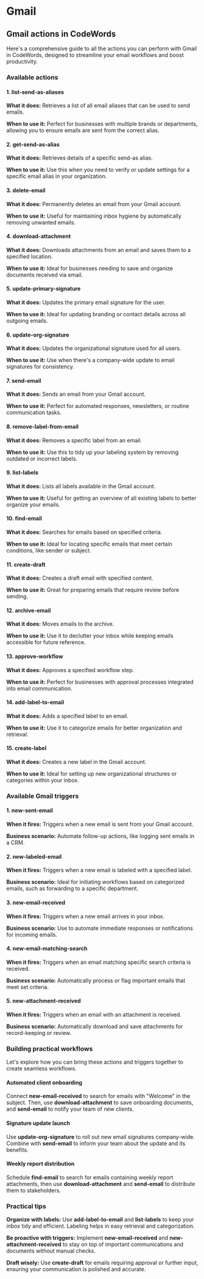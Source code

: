# Gmail

## Gmail actions in CodeWords

Here's a comprehensive guide to all the actions you can perform with Gmail in CodeWords, designed to streamline your email workflows and boost productivity.

### Available actions

#### 1. list-send-as-aliases

**What it does:** Retrieves a list of all email aliases that can be used to send emails.

**When to use it:** Perfect for businesses with multiple brands or departments, allowing you to ensure emails are sent from the correct alias.

#### 2. get-send-as-alias

**What it does:** Retrieves details of a specific send-as alias.

**When to use it:** Use this when you need to verify or update settings for a specific email alias in your organization.

#### 3. delete-email

**What it does:** Permanently deletes an email from your Gmail account.

**When to use it:** Useful for maintaining inbox hygiene by automatically removing unwanted emails.

#### 4. download-attachment

**What it does:** Downloads attachments from an email and saves them to a specified location.

**When to use it:** Ideal for businesses needing to save and organize documents received via email.

#### 5. update-primary-signature

**What it does:** Updates the primary email signature for the user.

**When to use it:** Ideal for updating branding or contact details across all outgoing emails.

#### 6. update-org-signature

**What it does:** Updates the organizational signature used for all users.

**When to use it:** Use when there's a company-wide update to email signatures for consistency.

#### 7. send-email

**What it does:** Sends an email from your Gmail account.

**When to use it:** Perfect for automated responses, newsletters, or routine communication tasks.

#### 8. remove-label-from-email

**What it does:** Removes a specific label from an email.

**When to use it:** Use this to tidy up your labeling system by removing outdated or incorrect labels.

#### 9. list-labels

**What it does:** Lists all labels available in the Gmail account.

**When to use it:** Useful for getting an overview of all existing labels to better organize your emails.

#### 10. find-email

**What it does:** Searches for emails based on specified criteria.

**When to use it:** Ideal for locating specific emails that meet certain conditions, like sender or subject.

#### 11. create-draft

**What it does:** Creates a draft email with specified content.

**When to use it:** Great for preparing emails that require review before sending.

#### 12. archive-email

**What it does:** Moves emails to the archive.

**When to use it:** Use it to declutter your inbox while keeping emails accessible for future reference.

#### 13. approve-workflow

**What it does:** Approves a specified workflow step.

**When to use it:** Perfect for businesses with approval processes integrated into email communication.

#### 14. add-label-to-email

**What it does:** Adds a specified label to an email.

**When to use it:** Use it to categorize emails for better organization and retrieval.

#### 15. create-label

**What it does:** Creates a new label in the Gmail account.

**When to use it:** Ideal for setting up new organizational structures or categories within your inbox.

### Available Gmail triggers

#### 1. new-sent-email

**When it fires:** Triggers when a new email is sent from your Gmail account.

**Business scenario:** Automate follow-up actions, like logging sent emails in a CRM.

#### 2. new-labeled-email

**When it fires:** Triggers when a new email is labeled with a specified label.

**Business scenario:** Ideal for initiating workflows based on categorized emails, such as forwarding to a specific department.

#### 3. new-email-received

**When it fires:** Triggers when a new email arrives in your inbox.

**Business scenario:** Use to automate immediate responses or notifications for incoming emails.

#### 4. new-email-matching-search

**When it fires:** Triggers when an email matching specific search criteria is received.

**Business scenario:** Automatically process or flag important emails that meet set criteria.

#### 5. new-attachment-received

**When it fires:** Triggers when an email with an attachment is received.

**Business scenario:** Automatically download and save attachments for record-keeping or review.

### Building practical workflows

Let's explore how you can bring these actions and triggers together to create seamless workflows.

#### Automated client onboarding

Connect **new-email-received** to search for emails with "Welcome" in the subject. Then, use **download-attachment** to save onboarding documents, and **send-email** to notify your team of new clients.

#### Signature update launch

Use **update-org-signature** to roll out new email signatures company-wide. Combine with **send-email** to inform your team about the update and its benefits.

#### Weekly report distribution

Schedule **find-email** to search for emails containing weekly report attachments, then use **download-attachment** and **send-email** to distribute them to stakeholders.

### Practical tips

**Organize with labels:** Use **add-label-to-email** and **list-labels** to keep your inbox tidy and efficient. Labeling helps in easy retrieval and categorization.

**Be proactive with triggers:** Implement **new-email-received** and **new-attachment-received** to stay on top of important communications and documents without manual checks.

**Draft wisely:** Use **create-draft** for emails requiring approval or further input, ensuring your communication is polished and accurate.
